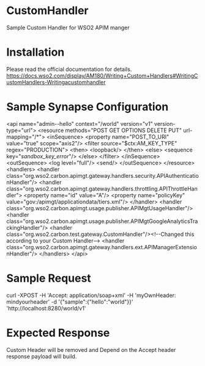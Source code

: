 # CustomHandler
Sample Custom Handler for WSO2 APIM manger


Installation
============
Please read the official documentation for details.
https://docs.wso2.com/display/AM180/Writing+Custom+Handlers#WritingCustomHandlers-Writingacustomhandler


Sample Synapse Configuration
============================

&lt;api name=&quot;admin--hello&quot; context=&quot;/world&quot; version=&quot;v1&quot; version-type=&quot;url&quot;&gt;
        &lt;resource methods=&quot;POST GET OPTIONS DELETE PUT&quot; url-mapping=&quot;/*&quot;&gt;
            &lt;inSequence&gt;
                &lt;property name=&quot;POST_TO_URI&quot; value=&quot;true&quot; scope=&quot;axis2&quot;/&gt;
                &lt;filter source=&quot;$ctx:AM_KEY_TYPE&quot; regex=&quot;PRODUCTION&quot;&gt;
                    &lt;then&gt;
                        &lt;loopback/&gt;
                    &lt;/then&gt;
                    &lt;else&gt;
                        &lt;sequence key=&quot;_sandbox_key_error_&quot;/&gt;
                    &lt;/else&gt;
                &lt;/filter&gt;
            &lt;/inSequence&gt;
            &lt;outSequence&gt;
                &lt;log level=&quot;full&quot;/&gt;
                &lt;send/&gt;
            &lt;/outSequence&gt;
        &lt;/resource&gt;
        &lt;handlers&gt;
            &lt;handler class=&quot;org.wso2.carbon.apimgt.gateway.handlers.security.APIAuthenticationHandler&quot;/&gt;
            &lt;handler class=&quot;org.wso2.carbon.apimgt.gateway.handlers.throttling.APIThrottleHandler&quot;&gt;
                &lt;property name=&quot;id&quot; value=&quot;A&quot;/&gt;
                &lt;property name=&quot;policyKey&quot; value=&quot;gov:/apimgt/applicationdata/tiers.xml&quot;/&gt;
            &lt;/handler&gt;
            &lt;handler class=&quot;org.wso2.carbon.apimgt.usage.publisher.APIMgtUsageHandler&quot;/&gt;
            &lt;handler class=&quot;org.wso2.carbon.apimgt.usage.publisher.APIMgtGoogleAnalyticsTrackingHandler&quot;/&gt;
            &lt;handler class=&quot;org.wso2.carbon.test.gateway.CustomHandler&quot;/&gt;&lt;!--Changed this according to your Custom Handler--&gt;
            &lt;handler class=&quot;org.wso2.carbon.apimgt.gateway.handlers.ext.APIManagerExtensionHandler&quot;/&gt;
        &lt;/handlers&gt;
    &lt;/api&gt;

Sample Request
======================

curl -XPOST -H 'Accept: application/soap+xml' -H 'myOwnHeader: mindyourheader' -d '{"sample":{"hello":"world"}}' 'http://localhost:8280/world/v1'

Expected Response
======================
Custom Header will be removed and Depend on the Accept header response payload will build.


